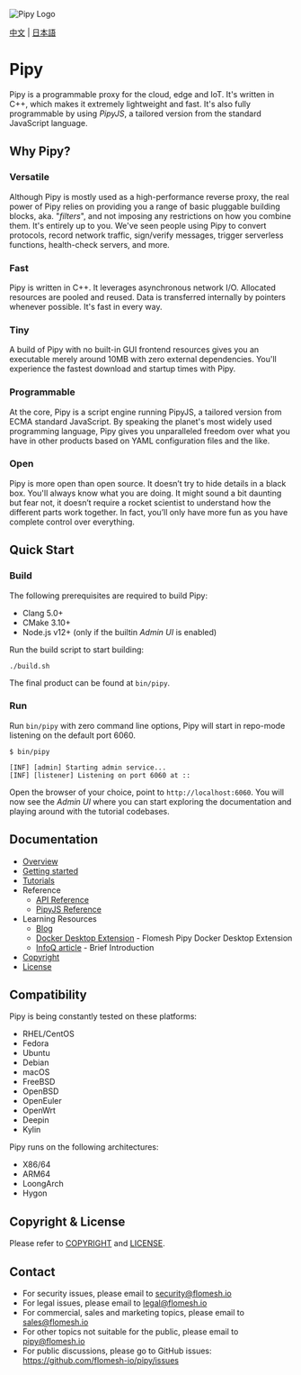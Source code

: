 ![Pipy Logo](./gui/src/images/pipy-300.png)

[中文](./README_zh.md) | [日本語](./README_jp.md)

# Pipy

Pipy is a programmable proxy for the cloud, edge and IoT. It's written in C++, which makes it extremely lightweight and fast. It's also fully programmable by using _PipyJS_, a tailored version from the standard JavaScript language.

## Why Pipy?

### Versatile

Although Pipy is mostly used as a high-performance reverse proxy, the real power of Pipy relies on providing you a range of basic pluggable building blocks, aka. "_filters_", and not imposing any restrictions on how you combine them. It's entirely up to you. We've seen people using Pipy to convert protocols, record network traffic, sign/verify messages, trigger serverless functions, health-check servers, and more.

### Fast

Pipy is written in C++. It leverages asynchronous network I/O. Allocated resources are pooled and reused. Data is transferred internally by pointers whenever possible. It's fast in every way.

### Tiny

A build of Pipy with no built-in GUI frontend resources gives you an executable merely around 10MB with zero external dependencies. You'll experience the fastest download and startup times with Pipy.

### Programmable

At the core, Pipy is a script engine running PipyJS, a tailored version from ECMA standard JavaScript. By speaking the planet's most widely used programming language, Pipy gives you unparalleled freedom over what you have in other products based on YAML configuration files and the like.

### Open

Pipy is more open than open source. It doesn’t try to hide details in a black box. You'll always know what you are doing. It might sound a bit daunting but fear not, it doesn’t require a rocket scientist to understand how the different parts work together. In fact, you’ll only have more fun as you have complete control over everything.

## Quick Start

### Build

The following prerequisites are required to build Pipy:

* Clang 5.0+
* CMake 3.10+
* Node.js v12+ (only if the builtin _Admin UI_ is enabled)

Run the build script to start building:

```
./build.sh
```

The final product can be found at `bin/pipy`.

### Run

Run `bin/pipy` with zero command line options, Pipy will start in repo-mode listening on the default port 6060.

```
$ bin/pipy

[INF] [admin] Starting admin service...
[INF] [listener] Listening on port 6060 at ::
```

Open the browser of your choice, point to `http://localhost:6060`. You will now see the _Admin UI_ where you can start exploring the documentation and playing around with the tutorial codebases.

## Documentation

* [Overview](https://flomesh.io/pipy/docs/intro/overview)
* [Getting started](https://flomesh.io/pipy/docs/getting-started/build-install)
* [Tutorials](https://flomesh.io/pipy/docs/tutorial/01-hello)
* Reference
  * [API Reference](https://flomesh.io/pipy/docs/reference/api)
  * [PipyJS Reference](https://flomesh.io/pipy/docs/reference/pjs)
* Learning Resources
  * [Blog](https://blog.flomesh.io/)
  * [Docker Desktop Extension](https://open.docker.com/extensions/marketplace?extensionId=flomesh/pipy-docker-ext) - Flomesh Pipy Docker Desktop Extension
  * [InfoQ article](https://www.infoq.com/articles/network-proxy-stream-processor-pipy/) - Brief Introduction
* [Copyright](COPYRIGHT)
* [License](LICENSE)

## Compatibility

Pipy is being constantly tested on these platforms:

* RHEL/CentOS
* Fedora
* Ubuntu
* Debian
* macOS
* FreeBSD
* OpenBSD
* OpenEuler
* OpenWrt
* Deepin
* Kylin

Pipy runs on the following architectures:

* X86/64
* ARM64
* LoongArch
* Hygon

## Copyright & License

Please refer to [COPYRIGHT](https://github.com/flomesh-io/pipy/blob/main/COPYRIGHT) and [LICENSE](https://github.com/flomesh-io/pipy/blob/main/LICENSE).

## Contact

* For security issues, please email to security@flomesh.io
* For legal issues, please email to legal@flomesh.io
* For commercial, sales and marketing topics, please email to sales@flomesh.io
* For other topics not suitable for the public, please email to pipy@flomesh.io
* For public discussions, please go to GitHub issues: https://github.com/flomesh-io/pipy/issues
